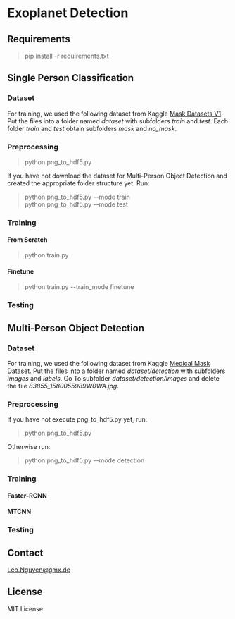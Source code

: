 # Exoplanet Detection

## Requirements
> pip install -r requirements.txt

## Single Person Classification

### Dataset
For training, we used the following dataset from Kaggle [Mask Datasets V1](https://www.kaggle.com/ahmetfurkandemr/mask-datasets-v1). Put the files into a folder named *dataset* with subfolders *train* and *test*. Each folder *train* and *test* obtain subfolders *mask* and *no_mask*. 

### Preprocessing
> python png_to_hdf5.py
  
If you have not download the dataset for Multi-Person Object Detection and created the appropriate folder structure yet. Run:  
> python png_to_hdf5.py --mode train  
> python png_to_hdf5.py --mode test

### Training

#### From Scratch
> python train.py

#### Finetune
> python train.py --train_mode finetune

### Testing

## Multi-Person Object Detection

### Dataset
For training, we used the following dataset from Kaggle [Medical Mask Dataset](https://www.kaggle.com/shreyashwaghe/medical-mask-dataset). Put the files into a folder named *dataset/detection* with subfolders *images* and *labels*. Go To subfolder *dataset/detection/images* and delete the file *83855_1580055989W0WA.jpg*.

### Preprocessing
If you have not execute png_to_hdf5.py yet, run:  
> python png_to_hdf5.py  

Otherwise run:  
> python png_to_hdf5.py --mode detection

### Training

#### Faster-RCNN

#### MTCNN

### Testing


## Contact
Leo.Nguyen@gmx.de

## License
MIT License





